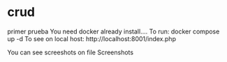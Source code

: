 # crud
primer  prueba
You need docker already install....
To run:
docker compose up -d
To see on local host:
http://localhost:8001/index.php

You can see screeshots on file Screenshots